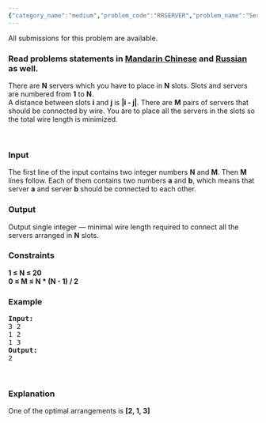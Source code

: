 ```yaml
---
{"category_name":"medium","problem_code":"RRSERVER","problem_name":"Servers","languages_supported":{"0":"ADA","1":"ASM","2":"BASH","3":"BF","4":"C","5":"C99 strict","6":"CAML","7":"CLOJ","8":"CLPS","9":"CPP 4.3.2","10":"CPP 4.9.2","11":"CPP14","12":"CS2","13":"D","14":"ERL","15":"FORT","16":"FS","17":"GO","18":"HASK","19":"ICK","20":"ICON","21":"JAVA","22":"JS","23":"LISP clisp","24":"LISP sbcl","25":"LUA","26":"NEM","27":"NICE","28":"NODEJS","29":"PAS fpc","30":"PAS gpc","31":"PERL","32":"PERL6","33":"PHP","34":"PIKE","35":"PRLG","36":"PYTH","37":"PYTH 3.4","38":"RUBY","39":"SCALA","40":"SCM guile","41":"SCM qobi","42":"ST","43":"TCL","44":"TEXT","45":"WSPC"},"max_timelimit":1,"source_sizelimit":50000,"problem_author":"Rubanenko","problem_tester":"tuananh93","date_added":"5-09-2014","tags":{"0":"Rubanenko","1":"cook53","2":"dp","3":"medium"},"editorial_url":"http://discuss.codechef.com/problems/RRSERVER","time":{"view_start_date":1419186616,"submit_start_date":1419186616,"visible_start_date":1419186616,"end_date":1735669800},"layout":"problem"}
---
```

<span class="solution-visible-txt">All submissions for this problem are available.</span><h3> Read problems statements in <a target="_blank" href="http://www.codechef.com/download/translated/COOK53/mandarin/RRSERVER.pdf">Mandarin Chinese</a> and <a target="_blank" href="http://www.codechef.com/download/translated/COOK53/russian/RRSERVER.pdf">Russian</a> as well.</h3>
<p>There are <b>N</b> servers which you have to place in <b>N</b> slots. Slots and servers are numbered from <b>1</b> to <b>N</b>.<br />
A distance between slots <b>i</b> and <b>j</b> is <b>|i - j|</b>. There are <b>M</b> pairs of servers that should be connected by wire. You are to place all the servers in the slots so the total wire length is minimized. </p>
<p> </p>
<h3>Input</h3>
<p>The first line of the input contains two integer numbers <b>N</b> and <b>M</b>. Then <b>M</b> lines follow. Each of them contains two numbers <b>a</b> and <b>b</b>, which means that server <b>a</b> and server <b>b</b> should be connected to each other.
</p>
<h3>Output</h3>
<p>Output single integer — minimal wire length required to connect all the servers arranged in <b>N</b> slots.</p>
<h3>Constraints</h3>
<p><b>1 ≤ N ≤ 20</b> <br />
<b>0 ≤ M ≤ N * (N - 1) / 2 </b> </p>
<h3>Example</h3>
<pre><b>Input:</b>
3 2
1 2
1 3
<b>Output:</b>
2
</pre><p> </p>
<h3>Explanation</h3>
<p>One of the optimal arrangements is <b>[2, 1, 3]</b></p>
